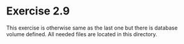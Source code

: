# Exercise 2.9

This exercise is otherwise same as the last one but there is database volume defined.
All needed files are located in this directory.